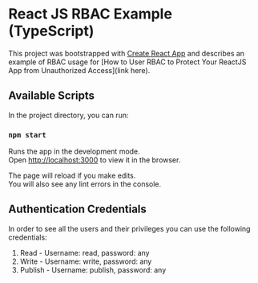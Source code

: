 # React JS RBAC Example (TypeScript)

This project was bootstrapped with [Create React App](https://github.com/facebook/create-react-app) and describes an example of RBAC usage for [How to User RBAC to Protect Your ReactJS App from Unauthorized Access](link here). 

## Available Scripts

In the project directory, you can run:

### `npm start`

Runs the app in the development mode.\
Open [http://localhost:3000](http://localhost:3000) to view it in the browser.

The page will reload if you make edits.\
You will also see any lint errors in the console.

## Authentication Credentials

In order to see all the users and their privileges you can use the following credentials:

1. Read - Username: read, password: any
2. Write - Username: write, password: any
3. Publish - Username: publish, password: any